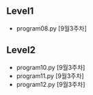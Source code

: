 ## Level1
- program08.py [9월3주차]

## Level2
- program10.py [9월3주차]
- program11.py [9월3주차]
- program12.py [9월3주차]
